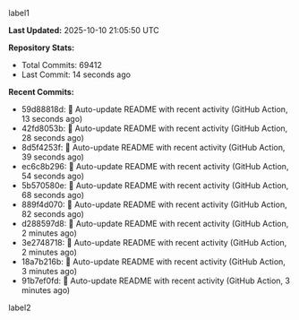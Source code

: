 
label1 
<!-- ACTIVITY_START -->
**Last Updated:** 2025-10-10 21:05:50 UTC

**Repository Stats:**
- Total Commits: 69412
- Last Commit: 14 seconds ago

**Recent Commits:**
- 59d88818d: 🤖 Auto-update README with recent activity (GitHub Action, 13 seconds ago)
- 42fd8053b: 🤖 Auto-update README with recent activity (GitHub Action, 28 seconds ago)
- 8d5f4253f: 🤖 Auto-update README with recent activity (GitHub Action, 39 seconds ago)
- ec6c8b296: 🤖 Auto-update README with recent activity (GitHub Action, 54 seconds ago)
- 5b570580e: 🤖 Auto-update README with recent activity (GitHub Action, 68 seconds ago)
- 889f4d070: 🤖 Auto-update README with recent activity (GitHub Action, 82 seconds ago)
- d288597d8: 🤖 Auto-update README with recent activity (GitHub Action, 2 minutes ago)
- 3e2748718: 🤖 Auto-update README with recent activity (GitHub Action, 2 minutes ago)
- 18a7b216b: 🤖 Auto-update README with recent activity (GitHub Action, 3 minutes ago)
- 91b7ef0fd: 🤖 Auto-update README with recent activity (GitHub Action, 3 minutes ago)
<!-- ACTIVITY_END -->

label2
